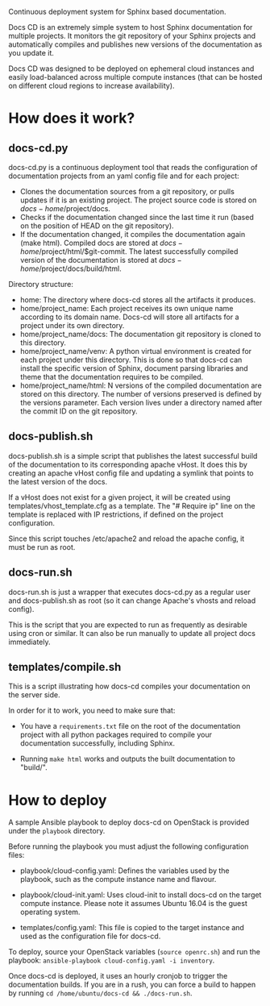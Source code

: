 Continuous deployment system for Sphinx based documentation.

Docs CD is an extremely simple system to host Sphinx documentation for multiple
projects. It monitors the git repository of your Sphinx projects and
automatically compiles and publishes new versions of the documentation as you
update it.

Docs CD was designed to be deployed on ephemeral cloud instances and easily
load-balanced across multiple compute instances (that can be hosted on different
cloud regions to increase availability).

How does it work?
=================

docs-cd.py
----------

docs-cd.py is a continuous deployment tool that reads the configuration of
documentation projects from an yaml config file and for each project:

  * Clones the documentation sources from a git repository, or pulls updates
    if it is an existing project. The project source code is stored on
    $docs-home/$project/docs.
  * Checks if the documentation changed since the last time it run (based on
    the position of HEAD on the git repository).
  * If the documentation changed, it compiles the documentation again (make
    html). Compiled docs are stored at $docs-home/$project/html/$git-commit.
    The latest successfully compiled version of the documentation is stored at
    $docs-home/$project/docs/build/html.

Directory structure:
  * home: The directory where docs-cd stores all the artifacts it produces.
  * home/project_name: Each project receives its own unique name according to
    its domain name. Docs-cd will store all artifacts for a project under its
    own directory.
  * home/project_name/docs: The documentation git repository is cloned to this
    directory.
  * home/project_name/venv: A python virtual environment is created for each
    project under this directory. This is done so that docs-cd can install the
    specific version of Sphinx, document parsing libraries and theme that the
    documentation requires to be compiled.
  * home/project_name/html: N versions of the compiled documentation are stored
    on this directory. The number of versions preserved is defined by the
    versions parameter. Each version lives under a directory named after the
    commit ID on the git repository.

docs-publish.sh
---------------

docs-publish.sh is a simple script that publishes the latest successful build of
the documentation to its corresponding apache vHost. It does this by creating an
apache vHost config file and updating a symlink that points to the latest
version of the docs.

If a vHost does not exist for a given project, it will be created using
templates/vhost_template.cfg as a template. The "# Require ip" line on the
template is replaced with IP restrictions, if defined on the project
configuration.

Since this script touches /etc/apache2 and reload the apache config, it must be
run as root.

docs-run.sh
-----------

docs-run.sh is just a wrapper that executes docs-cd.py as a regular user and
docs-publish.sh as root (so it can change Apache's vhosts and reload config).

This is the script that you are expected to run as frequently as desirable using
cron or similar. It can also be run manually to update all project docs
immediately.

templates/compile.sh
--------------------

This is a script illustrating how docs-cd compiles your documentation on the
server side.

In order for it to work, you need to make sure that:

* You have a `requirements.txt` file on the root of the documentation project
  with all python packages required to compile your documentation successfully,
  including Sphinx.

* Running `make html` works and outputs the built documentation to "build/".

How to deploy
=============

A sample Ansible playbook to deploy docs-cd on OpenStack is provided under the
`playbook` directory.

Before running the playbook you must adjust the following configuration files:

* playbook/cloud-config.yaml: Defines the variables used by the playbook, such
  as the compute instance name and flavour.

* playbook/cloud-init.yaml: Uses cloud-init to install docs-cd on the target
  compute instance. Please note it assumes Ubuntu 16.04 is the guest operating
  system.

* templates/config.yaml: This file is copied to the target instance and used as
  the configuration file for docs-cd.

To deploy, source your OpenStack variables (`source openrc.sh`) and run the
playbook: `ansible-playbook cloud-config.yaml -i inventory`.

Once docs-cd is deployed, it uses an hourly cronjob to trigger the documentation
builds. If you are in a rush, you can force a build to happen by running
`cd /home/ubuntu/docs-cd && ./docs-run.sh`.

